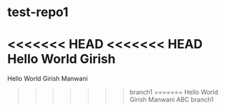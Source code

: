 # test-repo1
<<<<<<< HEAD
<<<<<<< HEAD
Hello World Girish
=======
Hello World Girish Manwani
>>>>>>> branch1
=======
Hello World Girish Manwani ABC
>>>>>>> branch1

